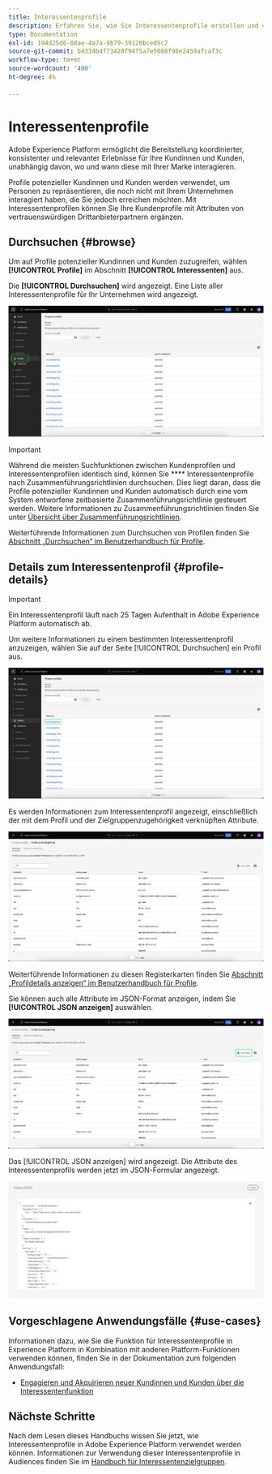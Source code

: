 ```yaml
---
title: Interessentenprofile
description: Erfahren Sie, wie Sie Interessentenprofile erstellen und verwenden, um mithilfe von Drittanbieterinformationen Informationen über unbekannte Kunden zu sammeln.
type: Documentation
exl-id: 194d25d6-88ae-4a7a-9b79-39120bced5c7
source-git-commit: b4334b4f73428f94f5a7e5088f98e2459afcaf3c
workflow-type: tm+mt
source-wordcount: '400'
ht-degree: 4%

---
```


# Interessentenprofile

Adobe Experience Platform ermöglicht die Bereitstellung koordinierter, konsistenter und relevanter Erlebnisse für Ihre Kundinnen und Kunden, unabhängig davon, wo und wann diese mit Ihrer Marke interagieren.

Profile potenzieller Kundinnen und Kunden werden verwendet, um Personen zu repräsentieren, die noch nicht mit Ihrem Unternehmen interagiert haben, die Sie jedoch erreichen möchten. Mit Interessentenprofilen können Sie Ihre Kundenprofile mit Attributen von vertrauenswürdigen Drittanbieterpartnern ergänzen.

## Durchsuchen {#browse}

Um auf Profile potenzieller Kundinnen und Kunden zuzugreifen, wählen **[!UICONTROL Profile]** im Abschnitt **[!UICONTROL Interessenten]** aus.

Die **[!UICONTROL Durchsuchen]** wird angezeigt. Eine Liste aller Interessentenprofile für Ihr Unternehmen wird angezeigt.

![Die Schaltfläche [!UICONTROL Profile] ist hervorgehoben und zeigt die Seite [!UICONTROL Durchsuchen] für Interessentenprofile an.](../images/prospect-profile/browse-profiles.png)

>[!IMPORTANT]
>
>Während die meisten Suchfunktionen zwischen Kundenprofilen und Interessentenprofilen identisch sind, können Sie **** Interessentenprofile nach Zusammenführungsrichtlinien durchsuchen. Dies liegt daran, dass die Profile potenzieller Kundinnen und Kunden automatisch durch eine vom System entworfene zeitbasierte Zusammenführungsrichtlinie gesteuert werden. Weitere Informationen zu Zusammenführungsrichtlinien finden Sie unter [Übersicht über Zusammenführungsrichtlinien](../merge-policies/overview.md).

Weiterführende Informationen zum Durchsuchen von Profilen finden Sie [ Abschnitt „Durchsuchen“ im Benutzerhandbuch für Profile](./user-guide.md#browse-identity).

## Details zum Interessentenprofil {#profile-details}

>[!IMPORTANT]
>
>Ein Interessentenprofil läuft nach 25 Tagen Aufenthalt in Adobe Experience Platform automatisch ab.

Um weitere Informationen zu einem bestimmten Interessentenprofil anzuzeigen, wählen Sie auf der Seite [!UICONTROL Durchsuchen] ein Profil aus.

![Ein Interessentenprofil ist auf der Durchsuchen-Seite hervorgehoben.](../images/prospect-profile/select-specific-profile.png)

Es werden Informationen zum Interessentenprofil angezeigt, einschließlich der mit dem Profil und der Zielgruppenzugehörigkeit verknüpften Attribute.

![Die Seite mit den Details des Interessentenprofils wird angezeigt.](../images/prospect-profile/profile-details.png)

Weiterführende Informationen zu diesen Registerkarten finden Sie [ Abschnitt „Profildetails anzeigen“ im Benutzerhandbuch für Profile](./user-guide.md#profile-detail).

Sie können auch alle Attribute im JSON-Format anzeigen, indem Sie **[!UICONTROL JSON anzeigen]** auswählen.

![Die Schaltfläche [!UICONTROL JSON anzeigen] ist auf der Seite mit den Profildetails für Interessenten hervorgehoben.](../images/prospect-profile/profile-select-view-json.png)

Das [!UICONTROL JSON anzeigen] wird angezeigt. Die Attribute des Interessentenprofils werden jetzt im JSON-Formular angezeigt.

![Die Attribute des Interessentenprofils werden im JSON-Formular angezeigt.](../images/prospect-profile/profile-view-json.png)

## Vorgeschlagene Anwendungsfälle {#use-cases}

Informationen dazu, wie Sie die Funktion für Interessentenprofile in Experience Platform in Kombination mit anderen Platform-Funktionen verwenden können, finden Sie in der Dokumentation zum folgenden Anwendungsfall:

- [Engagieren und Akquirieren neuer Kundinnen und Kunden über die Interessentenfunktion](../../rtcdp/partner-data/prospecting.md)

## Nächste Schritte

Nach dem Lesen dieses Handbuchs wissen Sie jetzt, wie Interessentenprofile in Adobe Experience Platform verwendet werden können. Informationen zur Verwendung dieser Interessentenprofile in Audiences finden Sie im [Handbuch für Interessentenzielgruppen](../../segmentation/ui/prospect-audience.md).
